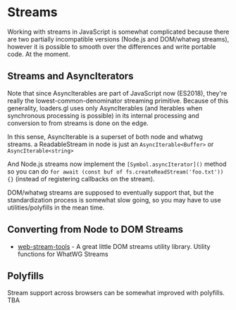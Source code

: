 # Streams

Working with streams in JavaScript is somewhat complicated because there are two partially incompatible versions (Node.js and DOM/whatwg streams), however it is possible to smooth over the differences and write portable code. At the moment.

## Streams and AsyncIterators

Note that since AsyncIterables are part of JavaScript now (ES2018), they're really the lowest-common-denominator streaming primitive. Because of this generality, loaders.gl uses only AsyncIterables (and Iterables when synchronous processing is possible) in its internal processing and conversion to from streams is done on the edge.

In this sense, AsyncIterable<T> is a superset of both node and whatwg streams. a ReadableStream in node is just an `AsyncIterable<Buffer>` or `AsyncIterable<string>`

And Node.js streams now implement the `[Symbol.asyncIterator]()` method so you can do `for await (const buf of fs.createReadStream('foo.txt')) {}` (instead of registering callbacks on the stream).

DOM/whatwg streams are supposed to eventually support that, but the standardization process is somewhat slow going, so you may have to use utilities/polyfills in the mean time.


## Converting from Node to DOM Streams

* [web-stream-tools](https://www.npmjs.com/package/web-stream-tools) - A great little DOM streams utility library. Utility functions for WhatWG Streams


## Polyfills

Stream support across browsers can be somewhat improved with polyfills. TBA
